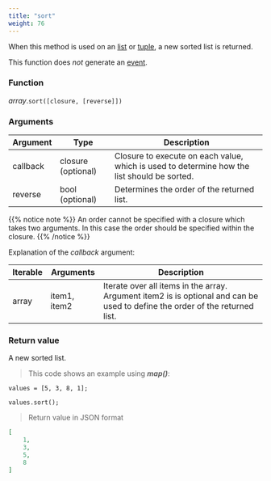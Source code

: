 ```yaml
---
title: "sort"
weight: 76
---
```


When this method is used on an [list](..) or [tuple](../../tuple), a new sorted list is returned.

This function does *not* generate an [event](../../../events).

### Function

*array*.`sort([closure, [reverse]])`

### Arguments

Argument | Type | Description
-------- | ---- | -----------
callback | closure (optional) | Closure to execute on each value, which is used to determine how the list should be sorted.
reverse | bool (optional) | Determines the order of the returned list.

{{% notice note %}}
An order cannot be specified with a closure which takes two arguments. In this case the order should be specified within the closure.
{{% /notice %}}

Explanation of the *callback* argument:

Iterable | Arguments   | Description
-------- | ----------- | -----------
array    | item1, item2 | Iterate over all items in the array. Argument item2 is is optional and can be used to define the order of the returned list.

### Return value

A new sorted list.

> This code shows an example using ***map()***:

```thingsdb,json_response
values = [5, 3, 8, 1];

values.sort();
```

> Return value in JSON format

```json
[
    1,
    3,
    5,
    8
]
```
